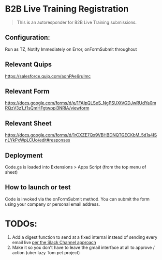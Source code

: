 # B2B Live Training Registration

> This is an autoresponder for B2B Live Training submissions.

## Configuration:
Run as TZ, Notify Immediately on Error, onFormSubmit throughout

## Relevant Quips

https://salesforce.quip.com/aonPAe6ruImc

## Relevant Form

https://docs.google.com/forms/d/e/1FAIpQLSeS_NgPSUXtVGDJwRUdYa0mRQzV3z1_f1sQmHFgtwppi3NRlA/viewform

## Relevant Sheet

https://docs.google.com/forms/d/1rCXZE7Qx9VBHBDNQTGECKbM_5d1s4ISnLYkPxWpLCUo/edit#responses

## Deployment

Code.gs is loaded into Extensions > Apps Script (from the top menu of sheet)

## How to launch or test

Code is invoked via the onFormSubmit method. You can submit the form using your company or personal email address.

# TODOs:

1. Add a digest function to send at a fixed internal instead of sending every email live [per the Slack Channel approach](https://github.com/tzarrsf/commerce-slack-channel-request-form)
2. Make it so you don't have to leave the gmail interface at all to approve / action (uber lazy Tom pet project)
